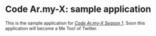 # Code Ar.my-X: sample application

This is the sample application for [*Code Ar.my-X Season 1*](http://x.codearmy.com). Soon this application will become a Me Too! of Twitter.
